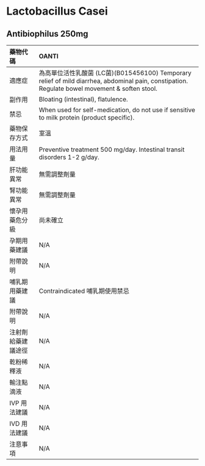 # Lactobacillus Casei

## Antibiophilus 250mg

| 藥物代碼 | OANTI |
| :--- | :--- |
| 適應症 | 為高單位活性乳酸菌 \(LC菌\)\(B015456100\)            Temporary relief of mild diarrhea, abdominal pain, constipation.             Regulate bowel movement & soften stool. |
| 副作用 | Bloating \(intestinal\), flatulence. |
| 禁忌 | When used for self-medication, do not use if sensitive to milk protein \(product specific\). |
| 藥物保存方式 | 室溫 |
| 用法用量 | Preventive treatment 500 mg/day. Intestinal transit disorders 1-2 g/day. |
| 肝功能異常 | 無需調整劑量 |
| 腎功能異常 | 無需調整劑量 |
| 懷孕用藥危分級 | 尚未確立 |
| 孕期用藥建議 | N/A |
| 附帶說明 | N/A |
| 哺乳期用藥建議 | Contraindicated 哺乳期使用禁忌 |
| 附帶說明 | N/A |
| 注射劑給藥建議途徑 | N/A |
| 乾粉稀釋液 | N/A |
| 輸注點滴液 | N/A |
| IVP 用法建議 | N/A |
| IVD 用法建議 | N/A |
| 注意事項 | N/A |

